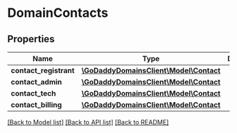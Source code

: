 # DomainContacts

## Properties
Name | Type | Description | Notes
------------ | ------------- | ------------- | -------------
**contact_registrant** | [**\GoDaddyDomainsClient\Model\Contact**](Contact.md) |  | 
**contact_admin** | [**\GoDaddyDomainsClient\Model\Contact**](Contact.md) |  | [optional] 
**contact_tech** | [**\GoDaddyDomainsClient\Model\Contact**](Contact.md) |  | [optional] 
**contact_billing** | [**\GoDaddyDomainsClient\Model\Contact**](Contact.md) |  | [optional] 

[[Back to Model list]](../README.md#documentation-for-models) [[Back to API list]](../README.md#documentation-for-api-endpoints) [[Back to README]](../README.md)


